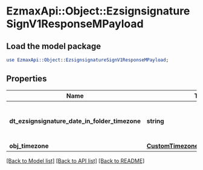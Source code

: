 # EzmaxApi::Object::EzsignsignatureSignV1ResponseMPayload

## Load the model package
```perl
use EzmaxApi::Object::EzsignsignatureSignV1ResponseMPayload;
```

## Properties
Name | Type | Description | Notes
------------ | ------------- | ------------- | -------------
**dt_ezsignsignature_date_in_folder_timezone** | **string** | The date the Ezsignsignature was signed in folder&#39;s timezone | 
**obj_timezone** | [**CustomTimezoneWithCodeResponse**](CustomTimezoneWithCodeResponse.md) |  | [optional] 

[[Back to Model list]](../README.md#documentation-for-models) [[Back to API list]](../README.md#documentation-for-api-endpoints) [[Back to README]](../README.md)


